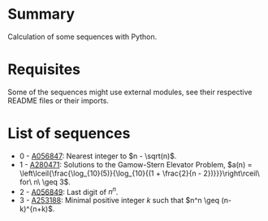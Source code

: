 # Summary
Calculation of some sequences with Python.

# Requisites
Some of the sequences might use external modules, see their respective README files or their imports.

# List of sequences
- 0 - [A056847](https://oeis.org/A056847): Nearest integer to $n - \sqrt(n)$.
- 1 - [A280471](https://oeis.org/A280471): Solutions to the Gamow-Stern Elevator Problem, $a(n) = \left\lceil{\frac{\log_{10}(5)}{\log_{10}{(1 + \frac{2}{n - 2})}}}\right\rceil\ for\ n\ \geq 3$.
- 2 - [A056849](https://oeis.org/A056849): Last digit of $n^n$.
- 3 - [A253188](https://oeis.org/A253188): Minimal positive integer $k$ such that $n^n \geq (n-k)^{n+k)$.
